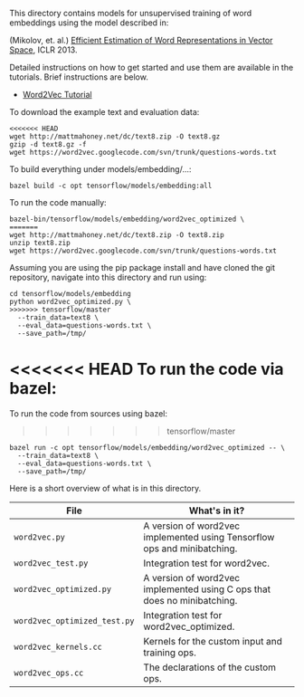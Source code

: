 This directory contains models for unsupervised training of word embeddings
using the model described in:

(Mikolov, et. al.) [Efficient Estimation of Word Representations in Vector Space](http://arxiv.org/abs/1301.3781),
ICLR 2013.

Detailed instructions on how to get started and use them are available in the
tutorials. Brief instructions are below.

* [Word2Vec Tutorial](http://tensorflow.org/tutorials/word2vec/index.md)

To download the example text and evaluation data:

```shell
<<<<<<< HEAD
wget http://mattmahoney.net/dc/text8.zip -O text8.gz
gzip -d text8.gz -f
wget https://word2vec.googlecode.com/svn/trunk/questions-words.txt
```

To build everything under models/embedding/...:

```shell
bazel build -c opt tensorflow/models/embedding:all
```

To run the code manually:

```shell
bazel-bin/tensorflow/models/embedding/word2vec_optimized \
=======
wget http://mattmahoney.net/dc/text8.zip -O text8.zip
unzip text8.zip
wget https://word2vec.googlecode.com/svn/trunk/questions-words.txt
```

Assuming you are using the pip package install and have cloned the git
repository, navigate into this directory and run using:

```shell
cd tensorflow/models/embedding
python word2vec_optimized.py \
>>>>>>> tensorflow/master
  --train_data=text8 \
  --eval_data=questions-words.txt \
  --save_path=/tmp/
```

<<<<<<< HEAD
To run the code via bazel:
=======
To run the code from sources using bazel:
>>>>>>> tensorflow/master

```shell
bazel run -c opt tensorflow/models/embedding/word2vec_optimized -- \
  --train_data=text8 \
  --eval_data=questions-words.txt \
  --save_path=/tmp/
```

Here is a short overview of what is in this directory.

File | What's in it?
--- | ---
`word2vec.py` | A version of word2vec implemented using Tensorflow ops and minibatching.
`word2vec_test.py` | Integration test for word2vec.
`word2vec_optimized.py` | A version of word2vec implemented using C ops that does no minibatching.
`word2vec_optimized_test.py` | Integration test for word2vec_optimized.
`word2vec_kernels.cc` | Kernels for the custom input and training ops.
`word2vec_ops.cc` | The declarations of the custom ops.

